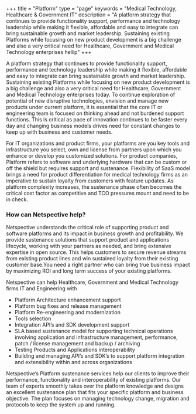 +++
title = "Platform"
type = "page"
keywords = "Medical Technology, Healthcare & Government IT"
description = "A platform strategy that continues to provide functionality support, performance and technology leadership while making it flexible, affordable and easy to integrate can bring sustainable growth and market leadership. Sustaining existing Platforms while focusing on new product development is a big challenge and also a very critical need for Healthcare, Government and Medical Technology enterprises hellip"
+++

A platform strategy that continues to provide functionality support, performance and technology leadership while making it flexible, affordable and easy to integrate can bring sustainable growth and market leadership. Sustaining existing Platforms while focusing on new product development is a big challenge and also a very critical need for Healthcare, Government and Medical Technology enterprises today. To continue exploration of potential of new disruptive technologies, envision and manage new products under current platform, it is essential that the core IT or engineering team is focused on thinking ahead and not burdened support functions. This is critical as pace of innovation continues to be faster every day and changing business models drives need for constant changes to keep up with business and customer needs.

For IT organizations and product firms, your platforms are you key tools and infrastructure you select, own and license from partners upon which you enhance or develop you customized solutions. For product companies, Platform refers to software and underlying hardware that can be custom or off the shield but requires support and sustenance. Flexibility of SaaS model brings a need for product differentiation for medical technology firms as an imperative to sustain loyalty from customers with feature updates. As platform complexity increases, the sustenance phase often becomes the critical cost factor as competitive and TCO pressures mount and need to be in check.

### How can Netspective help?

Netspective understands the critical role of supporting product and software platforms and its impact in business growth and profitability. We provide sustenance solutions that support product and applications lifecycle, working with your partners as needed, and bring extensive expertise in open source. This helps customers to secure revenue streams from existing product lines and win sustained loyalty from their existing customer base.You need a right partner who can bring true business impact by maximizing ROI and long term success of your existing platforms.

Netspective can help Healthcare, Government and Medical Technology firms IT and Engineering with 

* Platform Architecture enhancement support
* Platform bug fixes and release management
* Platform Re-engineering and modernization
* Tools selection
* Integration API’s and SDK development support
* SLA based sustenance model for supporting technical operations involving application and infrastructure management, performance, patch / license management and backup / archiving
* Testing Products and Applications interoperability
* Building and managing API’s and SDK’s to support platform integration and extensibility within and across organizations

Netspective’s Platform sustenance services help our clients to improve their performance, functionality and interoperability of existing platforms. Our team of experts smoothly takes over the platform knowledge and designs an excellent sustenance plan that fits your specific platform and business objective. The plan focuses on managing technology change, migration and protocols to keep the system up and running.